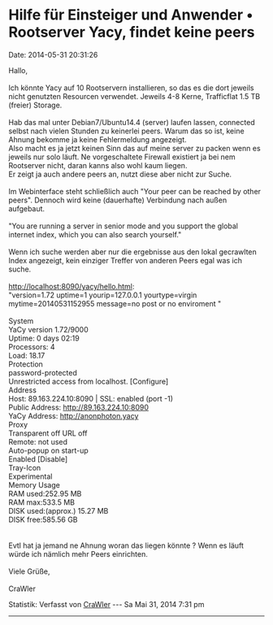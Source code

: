 Hilfe für Einsteiger und Anwender • Rootserver Yacy, findet keine peers
=======================================================================

Date: 2014-05-31 20:31:26

Hallo,\
\
Ich könnte Yacy auf 10 Rootservern installieren, so das es die dort
jeweils nicht genutzten Resourcen verwendet. Jeweils 4-8 Kerne,
Trafficflat 1.5 TB (freier) Storage.\
\
Hab das mal unter Debian7/Ubuntu14.4 (server) laufen lassen, connected
selbst nach vielen Stunden zu keinerlei peers. Warum das so ist, keine
Ahnung bekomme ja keine Fehlermeldung angezeigt.\
Also macht es ja jetzt keinen Sinn das auf meine server zu packen wenn
es jeweils nur solo läuft. Ne vorgeschaltete Firewall existiert ja bei
nem Rootserver nicht, daran kanns also wohl kaum liegen.\
Er zeigt ja auch andere peers an, nutzt diese aber nicht zur Suche.\
\
Im Webinterface steht schließlich auch \"Your peer can be reached by
other peers\". Dennoch wird keine (dauerhafte) Verbindung nach außen
aufgebaut.\
\
\"You are running a server in senior mode and you support the global
internet index, which you can also search yourself.\"\
\
Wenn ich suche werden aber nur die ergebnisse aus den lokal gecrawlten
Index angezeigt, kein einziger Treffer von anderen Peers egal was ich
suche.\
\
<http://localhost:8090/yacy/hello.html>:\
\"version=1.72 uptime=1 yourip=127.0.0.1 yourtype=virgin
mytime=20140531152955 message=no post or no enviroment \"\
\
System\
YaCy version 1.72/9000\
Uptime: 0 days 02:19\
Processors: 4\
Load: 18.17\
Protection\
password-protected\
Unrestricted access from localhost. \[Configure\]\
Address\
Host: 89.163.224.10:8090 \| SSL: enabled (port -1)\
Public Address: <http://89.163.224.10:8090>\
YaCy Address: <http://anonphoton.yacy>\
Proxy\
Transparent off URL off\
Remote: not used\
Auto-popup on start-up\
Enabled \[Disable\]\
Tray-Icon\
Experimental\
Memory Usage\
RAM used:252.95 MB\
RAM max:533.5 MB\
DISK used:(approx.) 15.27 MB\
DISK free:585.56 GB\
\
\
Evtl hat ja jemand ne Ahnung woran das liegen könnte ? Wenn es läuft
würde ich nämlich mehr Peers einrichten.\
\
Viele Grüße,\
\
CraWler

Statistik: Verfasst von
[CraWler](http://forum.yacy-websuche.de/memberlist.php?mode=viewprofile&u=8833)
--- Sa Mai 31, 2014 7:31 pm

------------------------------------------------------------------------
